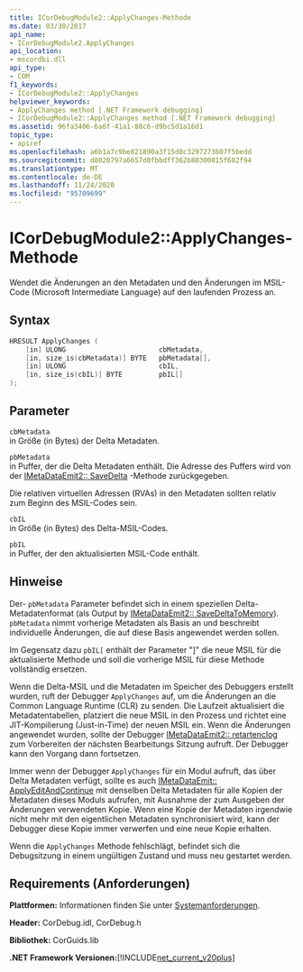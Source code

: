 ```yaml
---
title: ICorDebugModule2::ApplyChanges-Methode
ms.date: 03/30/2017
api_name:
- ICorDebugModule2.ApplyChanges
api_location:
- mscordbi.dll
api_type:
- COM
f1_keywords:
- ICorDebugModule2::ApplyChanges
helpviewer_keywords:
- ApplyChanges method [.NET Framework debugging]
- ICorDebugModule2::ApplyChanges method [.NET Framework debugging]
ms.assetid: 96fa3406-6a6f-41a1-88c6-d9bc5d1a16d1
topic_type:
- apiref
ms.openlocfilehash: a6b1a7c9be821890a3f15d8c3297273607f5bedd
ms.sourcegitcommit: d8020797a6657d0fbbdff362b80300815f682f94
ms.translationtype: MT
ms.contentlocale: de-DE
ms.lasthandoff: 11/24/2020
ms.locfileid: "95709699"
---
```

# <a name="icordebugmodule2applychanges-method"></a>ICorDebugModule2::ApplyChanges-Methode

Wendet die Änderungen an den Metadaten und den Änderungen im MSIL-Code (Microsoft Intermediate Language) auf den laufenden Prozess an.  
  
## <a name="syntax"></a>Syntax  
  
```cpp  
HRESULT ApplyChanges (  
    [in] ULONG                       cbMetadata,  
    [in, size_is(cbMetadata)] BYTE   pbMetadata[],  
    [in] ULONG                       cbIL,  
    [in, size_is(cbIL)] BYTE         pbIL[]  
);  
```  
  
## <a name="parameters"></a>Parameter  

 `cbMetadata`  
 in Größe (in Bytes) der Delta Metadaten.  
  
 `pbMetadata`  
 in Puffer, der die Delta Metadaten enthält. Die Adresse des Puffers wird von der [IMetaDataEmit2:: SaveDelta](../metadata/imetadataemit2-savedeltatomemory-method.md) -Methode zurückgegeben.  
  
 Die relativen virtuellen Adressen (RVAs) in den Metadaten sollten relativ zum Beginn des MSIL-Codes sein.  
  
 `cbIL`  
 in Größe (in Bytes) des Delta-MSIL-Codes.  
  
 `pbIL`  
 in Puffer, der den aktualisierten MSIL-Code enthält.  
  
## <a name="remarks"></a>Hinweise  

 Der- `pbMetadata` Parameter befindet sich in einem speziellen Delta-Metadatenformat (als Output by [IMetaDataEmit2:: SaveDeltaToMemory](../metadata/imetadataemit2-savedeltatomemory-method.md)). `pbMetadata` nimmt vorherige Metadaten als Basis an und beschreibt individuelle Änderungen, die auf diese Basis angewendet werden sollen.  
  
 Im Gegensatz dazu `pbIL[` enthält der Parameter "]" die neue MSIL für die aktualisierte Methode und soll die vorherige MSIL für diese Methode vollständig ersetzen.  
  
 Wenn die Delta-MSIL und die Metadaten im Speicher des Debuggers erstellt wurden, ruft der Debugger `ApplyChanges` auf, um die Änderungen an die Common Language Runtime (CLR) zu senden. Die Laufzeit aktualisiert die Metadatentabellen, platziert die neue MSIL in den Prozess und richtet eine JIT-Kompilierung (Just-in-Time) der neuen MSIL ein. Wenn die Änderungen angewendet wurden, sollte der Debugger [IMetaDataEmit2:: retartenclog](../metadata/imetadataemit2-resetenclog-method.md) zum Vorbereiten der nächsten Bearbeitungs Sitzung aufruft. Der Debugger kann den Vorgang dann fortsetzen.  
  
 Immer wenn der Debugger `ApplyChanges` für ein Modul aufruft, das über Delta Metadaten verfügt, sollte es auch [IMetaDataEmit:: ApplyEditAndContinue](../metadata/imetadataemit-applyeditandcontinue-method.md) mit denselben Delta Metadaten für alle Kopien der Metadaten dieses Moduls aufrufen, mit Ausnahme der zum Ausgeben der Änderungen verwendeten Kopie. Wenn eine Kopie der Metadaten irgendwie nicht mehr mit den eigentlichen Metadaten synchronisiert wird, kann der Debugger diese Kopie immer verwerfen und eine neue Kopie erhalten.  
  
 Wenn die `ApplyChanges` Methode fehlschlägt, befindet sich die Debugsitzung in einem ungültigen Zustand und muss neu gestartet werden.  
  
## <a name="requirements"></a>Requirements (Anforderungen)  

 **Plattformen:** Informationen finden Sie unter [Systemanforderungen](../../get-started/system-requirements.md).  
  
 **Header:** CorDebug.idl, CorDebug.h  
  
 **Bibliothek:** CorGuids.lib  
  
 **.NET Framework Versionen:**[!INCLUDE[net_current_v20plus](../../../../includes/net-current-v20plus-md.md)]
